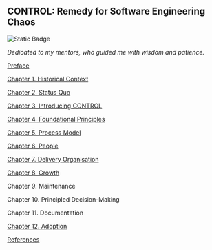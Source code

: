 CONTROL: Remedy for Software Engineering Chaos
---
![Static Badge](https://img.shields.io/badge/0.2-green?style=flat-square&label=version)

_Dedicated to my mentors, who guided me with wisdom and patience._

[Preface](preface.md)

[Chapter 1. Historical Context](ch01.md)

[Chapter 2. Status Quo](ch02.md)

[Chapter 3. Introducing CONTROL](ch03.md)

[Chapter 4. Foundational Principles](ch04.md)

[Chapter 5. Process Model](ch05.md)

[Chapter 6. People](ch06.md)

[Chapter 7. Delivery Organisation](ch07.md)

[Chapter 8. Growth](ch08.md)

Chapter 9. Maintenance

Chapter 10. Principled Decision-Making

Chapter 11. Documentation

[Chapter 12. Adoption](ch12.md)

[References](references.md)
